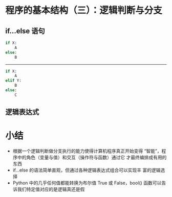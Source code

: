 # 程序的基本结构（三）：逻辑判断与分支

## if...else 语句
```python
if X:
    A
else:
    B
```
---
```python
if X:
    A
elif Y:
    B
else:
    C
```
## 逻辑表达式

# 小结
* 根据一个逻辑判断做分支执行的能力使得计算机程序真正开始变得    “智能”，程序中的角色（变量与值）和交互（操作符与函数）通过它    才最终编排成有用的东西
* if...else 的语法简单直观，但通过各种逻辑表达式组合可以实现丰   富的逻辑选择
* Python 中的几乎任何值都能转换为布尔值 True 或 False，bool()   函数可以告诉我们特定值对应的是逻辑真还是假